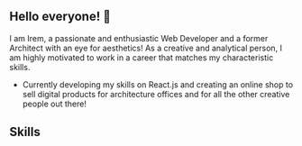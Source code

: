 ## Hello everyone! 👋

I am Irem, a passionate and enthusiastic Web Developer and a former Architect with an eye for aesthetics!
As a creative and analytical person, I am highly motivated to work in a career that matches my characteristic skills.<br/>

<ul>
  <li>Currently developing my skills on React.js and creating an online shop to sell digital products for architecture offices and for all the other creative people out there!</li>
</ul>

<h2> Skills</h2>



<!--
**iremgeldry/iremgeldry** is a ✨ _special_ ✨ repository because its `README.md` (this file) appears on your GitHub profile.

Here are some ideas to get you started:

- 🔭 I’m currently working on ...
- 🌱 I’m currently learning ...
- 👯 I’m looking to collaborate on ...
- 🤔 I’m looking for help with ...
- 💬 Ask me about ...
- 📫 How to reach me: ...
- 😄 Pronouns: ...
- ⚡ Fun fact: ...
-->
